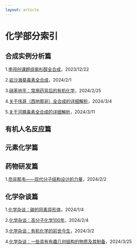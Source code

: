 ```yaml
---
layout: article
---
```

# 化学部分索引
## 合成实例分析篇
1.[李闯创课题组紫杉醇全合成](https://mekdull.netlify.app/2023/12/22/%E6%9D%8E%E9%97%AF%E5%88%9B%E8%AF%BE%E9%A2%98%E7%BB%84%E7%B4%AB%E6%9D%89%E9%86%87%E5%85%A8%E5%90%88%E6%88%90%E8%AF%A6%E7%BB%86%E5%88%86%E6%9E%90.html)，2023/12/22

2.[岩沙海葵毒素全合成](https://mekdull.netlify.app/2024/01/26/%E5%85%B3%E4%BA%8E%E5%B2%A9%E6%B2%99%E6%B5%B7%E8%91%B5%E6%AF%92%E7%B4%A0%E5%85%A8%E5%90%88%E6%88%90%E7%9A%84%E8%AF%A6%E7%BB%86%E8%A7%A3%E6%9E%90.html)，2024/2/1

3.[硝苯地平：常用药背后的有机化学](https://mekdull.netlify.app/2024/02/25/%E7%A1%9D%E8%8B%AF%E5%9C%B0%E5%B9%B3-%E5%B8%B8%E7%94%A8%E8%8D%AF%E8%83%8C%E5%90%8E%E7%9A%84%E6%9C%89%E6%9C%BA%E5%8C%96%E5%AD%A6.html)，2024/2/25

4.[关于伟哥（西地那非）全合成的详细解析](https://mekdull.netlify.app/2024/03/04/%E5%85%B3%E4%BA%8E%E4%BC%9F%E5%93%A5-%E8%A5%BF%E5%9C%B0%E9%82%A3%E9%9D%9E-%E5%85%A8%E5%90%88%E6%88%90%E7%9A%84%E8%AF%A6%E7%BB%86%E8%A7%A3%E6%9E%90.html)，2024/3/4

5.[关于河豚毒素全合成的详细解析](https://mekdull.netlify.app/2024/03/11/%E5%85%B3%E4%BA%8E%E6%B2%B3%E8%B1%9A%E6%AF%92%E7%B4%A0%E5%85%A8%E5%90%88%E6%88%90%E7%9A%84%E8%AF%A6%E7%BB%86%E8%A7%A3%E6%9E%90.html)，2024/3/11
## 有机人名反应篇
## 元素化学篇
## 药物研发篇
1.[奈非那韦——现代分子结构设计的力量](https://mekdull.netlify.app/2024/02/02/%E5%A5%88%E9%9D%9E%E9%82%A3%E9%9F%A6-%E7%8E%B0%E4%BB%A3%E5%88%86%E5%AD%90%E7%BB%93%E6%9E%84%E8%AE%BE%E8%AE%A1%E7%9A%84%E5%8A%9B%E9%87%8F.html)，2024/2/2
## 化学杂谈篇
1.[化学杂谈：碳的同素异形体](https://mekdull.netlify.app/2024/01/04/%E5%8C%96%E5%AD%A6%E6%9D%82%E8%B0%88-%E7%A2%B3%E7%9A%84%E5%90%8C%E7%B4%A0%E5%BC%82%E5%BD%A2%E4%BD%93.html)，2024/1/4

2.[化学杂谈：高分子化学100年](https://mekdull.netlify.app/2024/02/04/%E5%8C%96%E5%AD%A6%E6%9D%82%E8%B0%88-%E9%AB%98%E5%88%86%E5%AD%90%E5%8C%96%E5%AD%A6100%E5%B9%B4.html)，2024/2/4

3.[化学杂谈：有机化学的前世今生](https://mekdull.netlify.app/2024/03/02/%E5%8C%96%E5%AD%A6%E6%9D%82%E8%B0%88-%E6%9C%89%E6%9C%BA%E5%8C%96%E5%AD%A6%E7%9A%84%E5%89%8D%E4%B8%96%E4%BB%8A%E7%94%9F.html)，2024/3/2

4.[化学杂谈：一些具有有趣几何结构的物质及其制备](https://mekdull.netlify.app/2024/03/25/%E5%8C%96%E5%AD%A6%E6%9D%82%E8%B0%88-%E4%B8%80%E4%BA%9B%E5%85%B7%E6%9C%89%E6%9C%89%E8%B6%A3%E5%87%A0%E4%BD%95%E7%BB%93%E6%9E%84%E7%9A%84%E7%89%A9%E8%B4%A8%E5%8F%8A%E5%85%B6%E5%88%B6%E5%A4%87.html)，2024/3/25

